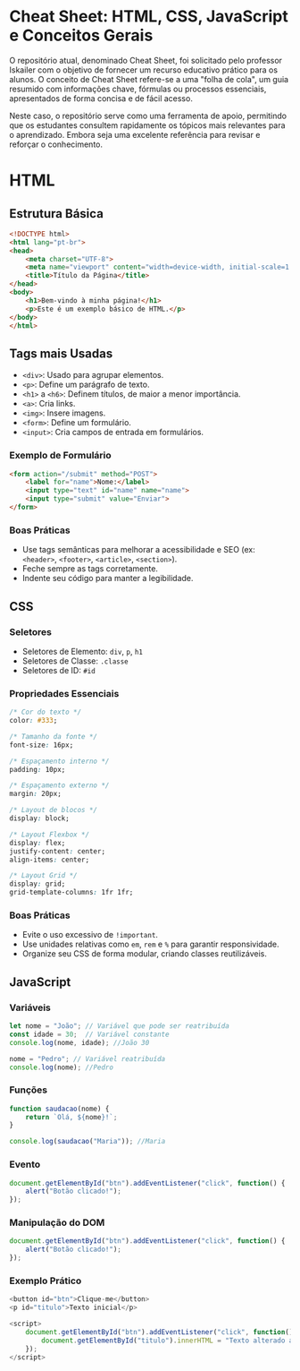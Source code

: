# Cheat Sheet: HTML, CSS, JavaScript e Conceitos Gerais

O repositório atual, denominado Cheat Sheet, foi solicitado pelo professor Iskailer com o objetivo de fornecer um recurso educativo prático para os alunos. O conceito de Cheat Sheet refere-se a uma "folha de cola", um guia resumido com informações chave, fórmulas ou processos essenciais, apresentados de forma concisa e de fácil acesso.

Neste caso, o repositório serve como uma ferramenta de apoio, permitindo que os estudantes consultem rapidamente os tópicos mais relevantes para o aprendizado. Embora seja uma excelente referência para revisar e reforçar o conhecimento.

# HTML

## Estrutura Básica

```html
<!DOCTYPE html>
<html lang="pt-br">
<head>
    <meta charset="UTF-8">
    <meta name="viewport" content="width=device-width, initial-scale=1.0">
    <title>Título da Página</title>
</head>
<body>
    <h1>Bem-vindo à minha página!</h1>
    <p>Este é um exemplo básico de HTML.</p>
</body>
</html>
```

## Tags mais Usadas

- `<div>`: Usado para agrupar elementos.
- `<p>`: Define um parágrafo de texto.
- `<h1>` a `<h6>`: Definem títulos, de maior a menor importância.
- `<a>`: Cria links.
- `<img>`: Insere imagens.
- `<form>`: Define um formulário.
- `<input>`: Cria campos de entrada em formulários.

### Exemplo de Formulário

```html
<form action="/submit" method="POST">
    <label for="name">Nome:</label>
    <input type="text" id="name" name="name">
    <input type="submit" value="Enviar">
</form>
```

### Boas Práticas

- Use tags semânticas para melhorar a acessibilidade e SEO (ex: `<header>`, `<footer>`, `<article>`, `<section>`).
- Feche sempre as tags corretamente.
- Indente seu código para manter a legibilidade.

## CSS

### Seletores

- Seletores de Elemento: `div`, `p`, `h1`
- Seletores de Classe: `.classe`
- Seletores de ID: `#id`

### Propriedades Essenciais

```css
/* Cor do texto */
color: #333;

/* Tamanho da fonte */
font-size: 16px;

/* Espaçamento interno */
padding: 10px;

/* Espaçamento externo */
margin: 20px;

/* Layout de blocos */
display: block;

/* Layout Flexbox */
display: flex;
justify-content: center;
align-items: center;

/* Layout Grid */
display: grid;
grid-template-columns: 1fr 1fr;
```

### Boas Práticas
- Evite o uso excessivo de `!important`.
- Use unidades relativas como `em`, `rem` e `%` para garantir responsividade.
- Organize seu CSS de forma modular, criando classes reutilizáveis.

## JavaScript
### Variáveis

```javascript
let nome = "João"; // Variável que pode ser reatribuída
const idade = 30;  // Variável constante
console.log(nome, idade); //João 30

nome = "Pedro"; // Variável reatribuída
console.log(nome); //Pedro
```

### Funções
```javascript
function saudacao(nome) {
    return `Olá, ${nome}!`;
}

console.log(saudacao("Maria")); //Maria
```

### Evento
```javascript
document.getElementById("btn").addEventListener("click", function() {
    alert("Botão clicado!");
});
```

### Manipulação do DOM
```javascript
document.getElementById("btn").addEventListener("click", function() {
    alert("Botão clicado!");
});
```

### Exemplo Prático
```javascript
<button id="btn">Clique-me</button>
<p id="titulo">Texto inicial</p>

<script>
    document.getElementById("btn").addEventListener("click", function() {
        document.getElementById("titulo").innerHTML = "Texto alterado após clique!";
    });
</script>
```
